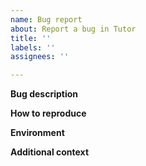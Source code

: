 ```yaml
---
name: Bug report
about: Report a bug in Tutor
title: ''
labels: ''
assignees: ''

---
```


<!-- Are you quite sure that you followed the instructions from the Troubleshooting section in the Tutor documentation? https://docs.tutor.edly.io/troubleshooting.html -->
<!-- If not, please take the time to read them. -->

**Bug description**
<!-- A clear and concise description of what the bug is. Don't be afraid to include a lot of context and as much background information as possible. If applicable, add screenshots to help explain your problem. -->
<!-- Also include relevant error logs; for instance, to debug the LMS provide the output of `tutor local logs lms --tail=100` -->
<!-- Is this a bug in Tutor, or in Open edX? Open edX bugs should not be reported here, but in the Open edX bug tracker: https://openedx.atlassian.net/ -->

**How to reproduce**
<!-- Include the FULL, EXACT command that you are running and that is causing an error. Also include the FULL, EXACT command output that you see in the console. THIS IS ESPECIALLY IMPORTANT! Thank you :) -->
<!-- In case of a web error, include the URL of the page that is causing the error.-->
<!-- Did you make any manual changes to the generated environment or config.yml files? If yes, describe those changes.-->

**Environment**
<!-- Include your OS (e.g. Mac OS, Ubuntu 18.04...) and the Tutor version that you use, which can be obtained with `tutor --version`. -->

**Additional context**
<!-- Add any other context about the problem here.-->
